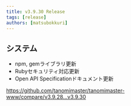```yaml
---
title: v3.9.30 Release
tags: [release]
authors: [matsubokkuri]
---
```


<!-- truncate -->

## システム

- npm, gemライブラリ更新
- Rubyセキュリティ対応更新
- Open API Specificationドキュメント更新

https://github.com/tanomimaster/tanomimaster-www/compare/v3.9.28...v3.9.30

